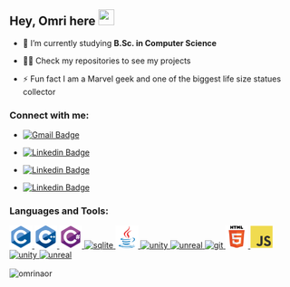 ## Hey, Omri here <img src="https://media.giphy.com/media/hvRJCLFzcasrR4ia7z/giphy.gif" width="28px" height="28px">

- 🌱 I’m currently studying **B.Sc. in Computer Science**

- 👨‍💻 Check my repositories to see my projects

- ⚡ Fun fact I am a Marvel geek and one of the biggest life size statues collector


<h3 align="left">Connect with me:</h3>
<p align="left">

- [![Gmail Badge](https://img.shields.io/badge/-omrin2011@gmail.com-c14438?style=flat-square&logo=Gmail&logoColor=white&link=mailto:omrin2011@gmail.com)](mailto:omrin2011@gmail.com)

- [![Linkedin Badge](https://img.shields.io/badge/-Linkedin-blue?style=flat-square&logo=Linkedin&logoColor=white&link=https://www.linkedin.com/in/omri-naor-240b3615a/)](https://www.linkedin.com/in/omri-naor-240b3615a)

- [![Linkedin Badge](https://img.shields.io/badge/-YouTube-darkred?style=flat-square&logo=YouTube&logoColor=white&link=https://youtube.com/playlist?list=PLjM-7xdVMXQBc6nZ0xLmCruK6uq5sg1Ka/)](https://youtube.com/playlist?list=PLjM-7xdVMXQBc6nZ0xLmCruK6uq5sg1Ka)

- [![Linkedin Badge](https://img.shields.io/badge/-Facebook-darkblue?style=flat-square&logo=Facebook&logoColor=white&link=https://fb.com/omri.naor1)](https://fb.com/omri.naor1)


</p>
<h3 align="left">Languages and Tools:</h3>
<p align="left"> <a href="https://www.cprogramming.com/" target="_blank" rel="noreferrer"> <img src="https://raw.githubusercontent.com/devicons/devicon/master/icons/c/c-original.svg" alt="c" width="40" height="40"/> </a> <a href="https://www.w3schools.com/cpp/" target="_blank" rel="noreferrer"> <img src="https://raw.githubusercontent.com/devicons/devicon/master/icons/cplusplus/cplusplus-original.svg" alt="cplusplus" width="40" height="40"/>
  <a href="https://www.w3schools.com/cs/" target="_blank" rel="noreferrer"> <img src="https://raw.githubusercontent.com/devicons/devicon/master/icons/csharp/csharp-original.svg" alt="csharp" width="40" height="40"/> </a> <a href="https://www.sqlite.org/" target="_blank" rel="noreferrer"> <img src="https://www.vectorlogo.zone/logos/sqlite/sqlite-icon.svg" alt="sqlite" width="40" height="40"/> </a></a> <a href="https://www.java.com" target="_blank" rel="noreferrer"> <img src="https://raw.githubusercontent.com/devicons/devicon/master/icons/java/java-original.svg" alt="java" width="40" height="40"/> </a> <a href="https://unity.com/" target="_blank" rel="noreferrer"> <img src="https://www.vectorlogo.zone/logos/unity3d/unity3d-icon.svg" alt="unity" width="40" height="40"/> </a> <a href="https://unrealengine.com/" target="_blank" rel="noreferrer"> <img src="https://raw.githubusercontent.com/kenangundogan/fontisto/036b7eca71aab1bef8e6a0518f7329f13ed62f6b/icons/svg/brand/unreal-engine.svg" alt="unreal" width="40" height="40"/> </a> <a href="https://git-scm.com/" target="_blank" rel="noreferrer"> <img src="https://www.vectorlogo.zone/logos/git-scm/git-scm-icon.svg" alt="git" width="40" height="40"/> </a> <a href="https://www.w3.org/html/" target="_blank" rel="noreferrer"> <img src="https://raw.githubusercontent.com/devicons/devicon/master/icons/html5/html5-original-wordmark.svg" alt="html5" width="40" height="40"/> </a> <a href="https://developer.mozilla.org/en-US/docs/Web/JavaScript" target="_blank" rel="noreferrer"> <img src="https://raw.githubusercontent.com/devicons/devicon/master/icons/javascript/javascript-original.svg" alt="javascript" width="40" height="40"/> </a> <a href="https://unity.com/" target="_blank" rel="noreferrer"> <img src="https://www.vectorlogo.zone/logos/unity3d/unity3d-icon.svg" alt="unity" width="40" height="40"/> </a> <a href="https://unrealengine.com/" target="_blank" rel="noreferrer"> <img src="https://raw.githubusercontent.com/kenangundogan/fontisto/036b7eca71aab1bef8e6a0518f7329f13ed62f6b/icons/svg/brand/unreal-engine.svg" alt="unreal" width="40" height="40"/> </a>

</p>

<p><img align="center" src="https://github-readme-stats.vercel.app/api/top-langs?username=omrinaor&show_icons=true&locale=en&layout=compact" alt="omrinaor" /></p>
